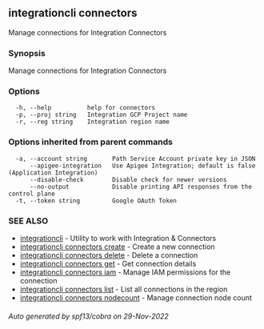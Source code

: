 ## integrationcli connectors

Manage connections for Integration Connectors

### Synopsis

Manage connections for Integration Connectors

### Options

```
  -h, --help          help for connectors
  -p, --proj string   Integration GCP Project name
  -r, --reg string    Integration region name
```

### Options inherited from parent commands

```
  -a, --account string       Path Service Account private key in JSON
      --apigee-integration   Use Apigee Integration; default is false (Application Integration)
      --disable-check        Disable check for newer versions
      --no-output            Disable printing API responses from the control plane
  -t, --token string         Google OAuth Token
```

### SEE ALSO

* [integrationcli](integrationcli.md)	 - Utility to work with Integration & Connectors
* [integrationcli connectors create](integrationcli_connectors_create.md)	 - Create a new connection
* [integrationcli connectors delete](integrationcli_connectors_delete.md)	 - Delete a connection
* [integrationcli connectors get](integrationcli_connectors_get.md)	 - Get connection details
* [integrationcli connectors iam](integrationcli_connectors_iam.md)	 - Manage IAM permissions for the connection
* [integrationcli connectors list](integrationcli_connectors_list.md)	 - List all connections in the region
* [integrationcli connectors nodecount](integrationcli_connectors_nodecount.md)	 - Manage connection node count

###### Auto generated by spf13/cobra on 29-Nov-2022
